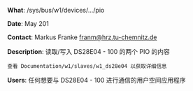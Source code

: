**What**:		/sys/bus/w1/devices/.../pio

**Date**:	May 201

**Contact**: Markus Franke <franm@hrz.tu-chemnitz.de>

**Description**: 读取/写入 DS28E04 - 100 的两个 PIO 的内容

    查看 Documentation/w1/slaves/w1_ds28e04 以获取详细信息

**Users**:	任何想要与 DS28E04 - 100 进行通信的用户空间应用程序